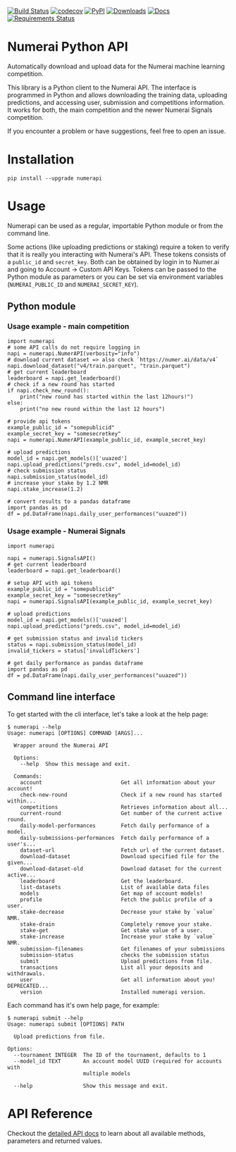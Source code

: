 [![Build Status](https://app.travis-ci.com/uuazed/numerapi.svg)](https://app.travis-ci.com/uuazed/numerapi)
[![codecov](https://codecov.io/gh/uuazed/numerapi/branch/master/graph/badge.svg)](https://codecov.io/gh/uuazed/numerapi)
[![PyPI](https://img.shields.io/pypi/v/numerapi.svg)](https://pypi.python.org/pypi/numerapi)
[![Downloads](https://pepy.tech/badge/numerapi/month)](https://pepy.tech/project/numerapi)
[![Docs](https://readthedocs.org/projects/numerapi/badge/?version=stable)](http://numerapi.readthedocs.io/en/stable/?badge=stable)
[![Requirements Status](https://requires.io/github/uuazed/numerapi/requirements.svg?branch=master)](https://requires.io/github/uuazed/numerapi/requirements/?branch=master)

# Numerai Python API
Automatically download and upload data for the Numerai machine learning
competition.

This library is a Python client to the Numerai API. The interface is programmed
in Python and allows downloading the training data, uploading predictions, and
accessing user, submission and competitions information. It works for both, the
main competition and the newer Numerai Signals competition.

If you encounter a problem or have suggestions, feel free to open an issue.

# Installation
`pip install --upgrade numerapi`

# Usage

Numerapi can be used as a regular, importable Python module or from the command
line.

Some actions (like uploading predictions or staking) require a token to verify
that it is really you interacting with Numerai's API. These tokens consists of
a `public_id` and `secret_key`. Both can be obtained by login in to Numer.ai and
going to Account -> Custom API Keys. Tokens can be passed to the Python module
as parameters or you can be set via environment variables (`NUMERAI_PUBLIC_ID`
and `NUMERAI_SECRET_KEY`).

## Python module

### Usage example - main competition

    import numerapi
    # some API calls do not require logging in
    napi = numerapi.NumerAPI(verbosity="info")
    # download current dataset => also check `https://numer.ai/data/v4`
    napi.download_dataset("v4/train.parquet", "train.parquet")
    # get current leaderboard
    leaderboard = napi.get_leaderboard()
    # check if a new round has started
    if napi.check_new_round():
        print("new round has started within the last 12hours!")
    else:
        print("no new round within the last 12 hours")

    # provide api tokens
    example_public_id = "somepublicid"
    example_secret_key = "somesecretkey"
    napi = numerapi.NumerAPI(example_public_id, example_secret_key)

    # upload predictions
    model_id = napi.get_models()['uuazed']
    napi.upload_predictions("preds.csv", model_id=model_id)
    # check submission status
    napi.submission_status(model_id)
    # increase your stake by 1.2 NMR
    napi.stake_increase(1.2)

    # convert results to a pandas dataframe
    import pandas as pd
    df = pd.DataFrame(napi.daily_user_performances("uuazed"))


### Usage example - Numerai Signals

    import numerapi

    napi = numerapi.SignalsAPI()
    # get current leaderboard
    leaderboard = napi.get_leaderboard()

    # setup API with api tokens
    example_public_id = "somepublicid"
    example_secret_key = "somesecretkey"
    napi = numerapi.SignalsAPI(example_public_id, example_secret_key)

    # upload predictions
    model_id = napi.get_models()['uuazed']
    napi.upload_predictions("preds.csv", model_id=model_id)

    # get submission status and invalid tickers
    status = napi.submission_status(model_id)
    invalid_tickers = status['invalidTickers']

    # get daily performance as pandas dataframe
    import pandas as pd
    df = pd.DataFrame(napi.daily_user_performances("uuazed"))


## Command line interface

To get started with the cli interface, let's take a look at the help page:

    $ numerapi --help
    Usage: numerapi [OPTIONS] COMMAND [ARGS]...

      Wrapper around the Numerai API

      Options:
        --help  Show this message and exit.

      Commands:
        account                         Get all information about your account!
        check-new-round                 Check if a new round has started within...
        competitions                    Retrieves information about all...
        current-round                   Get number of the current active round.
        daily-model-performances        Fetch daily performance of a model.
        daily-submissions-performances  Fetch daily performance of a user's...
        dataset-url                     Fetch url of the current dataset.
        download-dataset                Download specified file for the given...
        download-dataset-old            Download dataset for the current active...
        leaderboard                     Get the leaderboard.
        list-datasets                   List of available data files
        models                          Get map of account models!
        profile                         Fetch the public profile of a user.
        stake-decrease                  Decrease your stake by `value` NMR.
        stake-drain                     Completely remove your stake.
        stake-get                       Get stake value of a user.
        stake-increase                  Increase your stake by `value` NMR.
        submission-filenames            Get filenames of your submissions
        submission-status               checks the submission status
        submit                          Upload predictions from file.
        transactions                    List all your deposits and withdrawals.
        user                            Get all information about you! DEPRECATED...
        version                         Installed numerapi version.


Each command has it's own help page, for example:

    $ numerapi submit --help
    Usage: numerapi submit [OPTIONS] PATH

      Upload predictions from file.

    Options:
      --tournament INTEGER  The ID of the tournament, defaults to 1
      --model_id TEXT       An account model UUID (required for accounts with
                            multiple models

      --help                Show this message and exit.


# API Reference

Checkout the [detailed API docs](http://numerapi.readthedocs.io/en/latest/api/numerapi.html#module-numerapi.numerapi)
to learn about all available methods, parameters and returned values.
